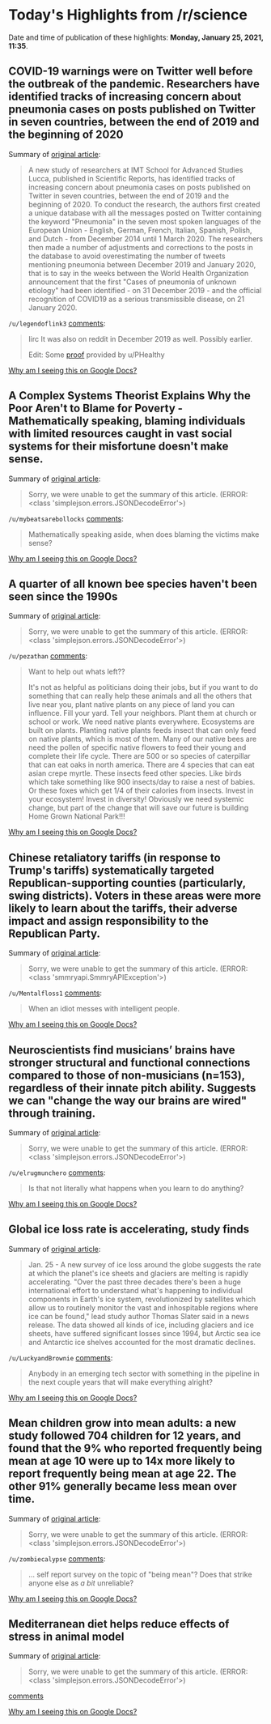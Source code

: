 # Today's Highlights from /r/science

Date and time of publication of these highlights: **Monday, January 25, 2021, 11:35**.

## COVID-19 warnings were on Twitter well before the outbreak of the pandemic. Researchers have identified tracks of increasing concern about pneumonia cases on posts published on Twitter in seven countries, between the end of 2019 and the beginning of 2020

Summary of [original article](https://www.eurekalert.org/pub_releases/2021-01/isfa-cww012221.php):

> A new study of researchers at IMT School for Advanced Studies Lucca, published in Scientific Reports, has identified tracks of increasing concern about pneumonia cases on posts published on Twitter in seven countries, between the end of 2019 and the beginning of 2020. To conduct the research, the authors first created a unique database with all the messages posted on Twitter containing the keyword "Pneumonia" in the seven most spoken languages of the European Union - English, German, French, Italian, Spanish, Polish, and Dutch - from December 2014 until 1 March 2020. The researchers then made a number of adjustments and corrections to the posts in the database to avoid overestimating the number of tweets mentioning pneumonia between December 2019 and January 2020, that is to say in the weeks between the World Health Organization announcement that the first "Cases of pneumonia of unknown etiology" had been identified - on 31 December 2019 - and the official recognition of COVID19 as a serious transmissible disease, on 21 January 2020.

`/u/legendoflink3` [comments](https://www.reddit.com/r/science/comments/l4lb95/covid19_warnings_were_on_twitter_well_before_the/):

> Iirc It was also on reddit in December 2019 as well. Possibly earlier.
> 
> Edit: Some [proof](https://www.reddit.com/r/ID_News/comments/eir72x/hong_kong_takes_emergency_measures_as_mystery/) provided by u/PHealthy

[Why am I seeing this on Google Docs?](https://docs.google.com/document/d/1Dc6We63vOXIZsc0op-Bt4abqkYjXzOigalQqFxmvvbM/edit?usp=sharing)

## A Complex Systems Theorist Explains Why the Poor Aren't to Blame for Poverty - Mathematically speaking, blaming individuals with limited resources caught in vast social systems for their misfortune doesn't make sense.

Summary of [original article](https://www.vice.com/en/article/7k9d7g/a-complex-systems-theorist-explains-why-the-poor-arent-to-blame-for-poverty):

> Sorry, we were unable to get the summary of this article. (ERROR: <class 'simplejson.errors.JSONDecodeError'>)

`/u/mybeatsarebollocks` [comments](https://www.reddit.com/r/science/comments/l4othp/a_complex_systems_theorist_explains_why_the_poor/):

> Mathematically speaking aside, when does blaming the victims make sense?

[Why am I seeing this on Google Docs?](https://docs.google.com/document/d/1Dc6We63vOXIZsc0op-Bt4abqkYjXzOigalQqFxmvvbM/edit?usp=sharing)

## A quarter of all known bee species haven't been seen since the 1990s

Summary of [original article](https://www.newscientist.com/article/2265680-a-quarter-of-all-known-bee-species-havent-been-seen-since-the-1990s/):

> Sorry, we were unable to get the summary of this article. (ERROR: <class 'simplejson.errors.JSONDecodeError'>)

`/u/pezathan` [comments](https://www.reddit.com/r/science/comments/l44tdt/a_quarter_of_all_known_bee_species_havent_been/):

> Want to help out whats left?? 
> 
> It's not as helpful as politicians doing their jobs, but if you want to do something that can really help these animals and all the others that live near you, plant native plants on any piece of land you can influence. Fill your yard. Tell your neighbors. Plant them at church or school or work. We need native plants everywhere. Ecosystems are built on plants. Planting native plants feeds insect that can only feed on native plants, which is most of them. Many of our native bees are need the pollen of specific native flowers to feed their young and complete their life cycle. There are 500 or so species of caterpillar that can eat oaks in north america. There are 4 species that can eat asian crepe myrtle. These insects feed other species. Like birds which take something like 900 insects/day to raise a nest of babies. Or these foxes which get 1/4 of their calories from insects. Invest in your ecosystem! Invest in diversity! Obviously we need systemic change, but part of the change that will save our future is building Home Grown National Park!!!

[Why am I seeing this on Google Docs?](https://docs.google.com/document/d/1Dc6We63vOXIZsc0op-Bt4abqkYjXzOigalQqFxmvvbM/edit?usp=sharing)

## Chinese retaliatory tariffs (in response to Trump's tariffs) systematically targeted Republican-supporting counties (particularly, swing districts). Voters in these areas were more likely to learn about the tariffs, their adverse impact and assign responsibility to the Republican Party.

Summary of [original article](https://www.cambridge.org/core/journals/international-organization/article/abs/tariffs-as-electoral-weapons-the-political-geography-of-the-uschina-trade-war/2E5E7846A558CFA69CE9648EC18FE581):

> Sorry, we were unable to get the summary of this article. (ERROR: <class 'smmryapi.SmmryAPIException'>)

`/u/Mentalfloss1` [comments](https://www.reddit.com/r/science/comments/l4rpyd/chinese_retaliatory_tariffs_in_response_to_trumps/):

> When an idiot messes with intelligent people.

[Why am I seeing this on Google Docs?](https://docs.google.com/document/d/1Dc6We63vOXIZsc0op-Bt4abqkYjXzOigalQqFxmvvbM/edit?usp=sharing)

## Neuroscientists find musicians’ brains have stronger structural and functional connections compared to those of non-musicians (n=153), regardless of their innate pitch ability. Suggests we can "change the way our brains are wired" through training.

Summary of [original article](https://www.inverse.com/mind-body/how-music-changes-the-brain-study):

> Sorry, we were unable to get the summary of this article. (ERROR: <class 'simplejson.errors.JSONDecodeError'>)

`/u/elrugmunchero` [comments](https://www.reddit.com/r/science/comments/l4th3a/neuroscientists_find_musicians_brains_have/):

> Is that not literally what happens when you learn to do anything?

[Why am I seeing this on Google Docs?](https://docs.google.com/document/d/1Dc6We63vOXIZsc0op-Bt4abqkYjXzOigalQqFxmvvbM/edit?usp=sharing)

## Global ice loss rate is accelerating, study finds

Summary of [original article](https://www.upi.com/Science_News/2021/01/25/Global-ice-loss-rate-is-accelerating-study-finds/5111611553528/):

> Jan. 25 - A new survey of ice loss around the globe suggests the rate at which the planet's ice sheets and glaciers are melting is rapidly accelerating. "Over the past three decades there's been a huge international effort to understand what's happening to individual components in Earth's ice system, revolutionized by satellites which allow us to routinely monitor the vast and inhospitable regions where ice can be found," lead study author Thomas Slater said in a news release. The data showed all kinds of ice, including glaciers and ice sheets, have suffered significant losses since 1994, but Arctic sea ice and Antarctic ice shelves accounted for the most dramatic declines.

`/u/LuckyandBrownie` [comments](https://www.reddit.com/r/science/comments/l4qjdv/global_ice_loss_rate_is_accelerating_study_finds/):

> Anybody in an emerging tech sector with something in the pipeline in the next couple years that will make everything alright?

[Why am I seeing this on Google Docs?](https://docs.google.com/document/d/1Dc6We63vOXIZsc0op-Bt4abqkYjXzOigalQqFxmvvbM/edit?usp=sharing)

## Mean children grow into mean adults: a new study followed 704 children for 12 years, and found that the 9% who reported frequently being mean at age 10 were up to 14x more likely to report frequently being mean at age 22. The other 91% generally became less mean over time.

Summary of [original article](https://www.psychnewsdaily.com/indirect-aggression-mean-children-frequently-grow-into-mean-adults/):

> Sorry, we were unable to get the summary of this article. (ERROR: <class 'simplejson.errors.JSONDecodeError'>)

`/u/zombiecalypse` [comments](https://www.reddit.com/r/science/comments/l479ag/mean_children_grow_into_mean_adults_a_new_study/):

> … self report survey on the topic of "being mean"? Does that strike anyone else as *a bit* unreliable?

[Why am I seeing this on Google Docs?](https://docs.google.com/document/d/1Dc6We63vOXIZsc0op-Bt4abqkYjXzOigalQqFxmvvbM/edit?usp=sharing)

## Mediterranean diet helps reduce effects of stress in animal model

Summary of [original article](https://scienceandpsychology.substack.com/p/mediterranean-diet-helps-reduce-effects):

> Sorry, we were unable to get the summary of this article. (ERROR: <class 'simplejson.errors.JSONDecodeError'>)

[comments](https://www.reddit.com/r/science/comments/l4q4sa/mediterranean_diet_helps_reduce_effects_of_stress/)

[Why am I seeing this on Google Docs?](https://docs.google.com/document/d/1Dc6We63vOXIZsc0op-Bt4abqkYjXzOigalQqFxmvvbM/edit?usp=sharing)

